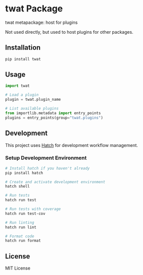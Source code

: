 # twat Package

twat metapackage: host for plugins

Not used directly, but used to host plugins for other packages.

## Installation

```bash
pip install twat
```

## Usage

```python
import twat

# Load a plugin
plugin = twat.plugin_name

# List available plugins
from importlib.metadata import entry_points
plugins = entry_points(group="twat.plugins")
```

## Development

This project uses [Hatch](https://hatch.pypa.io/) for development workflow management.

### Setup Development Environment

```bash
# Install hatch if you haven't already
pip install hatch

# Create and activate development environment
hatch shell

# Run tests
hatch run test

# Run tests with coverage
hatch run test-cov

# Run linting
hatch run lint

# Format code
hatch run format
```

## License

MIT License 